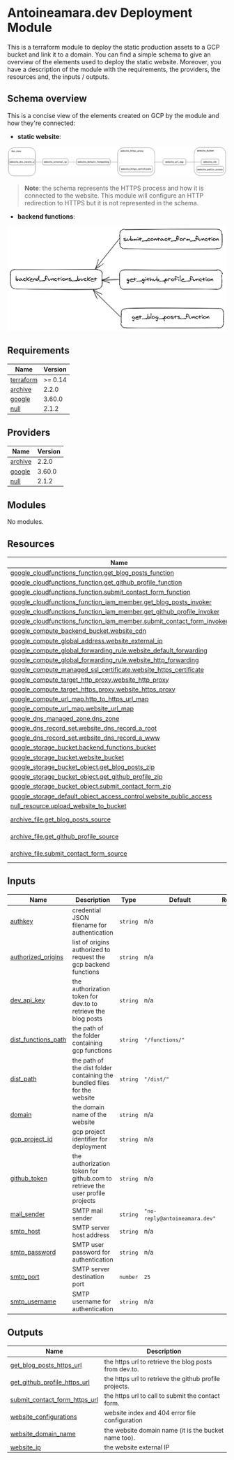 # Antoineamara.dev Deployment Module

This is a terraform module to deploy the static production assets to a GCP bucket and link it to a domain.
You can find a simple schema to give an overview of the elements used to deploy the static website.
Moreover, you have a description of the module with the requirements, the providers, the resources and, the inputs / outputs.

## Schema overview

This is a concise view of the elements created on GCP by the module and how they're connected:

* **static website**:

![Infrastructure Schema](./guide/img/infrastructure.png)

> **Note**: the schema represents the HTTPS process and how it is connected to the website. This module will configure an HTTP redirection to HTTPS but it is not represented in the schema.

* **backend functions**:

![Infrastructure Schema](./guide/img/gcp-backend-functions-structure.png)
## Requirements

| Name | Version |
|------|---------|
| <a name="requirement_terraform"></a> [terraform](#requirement\_terraform) | >= 0.14 |
| <a name="requirement_archive"></a> [archive](#requirement\_archive) | 2.2.0 |
| <a name="requirement_google"></a> [google](#requirement\_google) | 3.60.0 |
| <a name="requirement_null"></a> [null](#requirement\_null) | 2.1.2 |

## Providers

| Name | Version |
|------|---------|
| <a name="provider_archive"></a> [archive](#provider\_archive) | 2.2.0 |
| <a name="provider_google"></a> [google](#provider\_google) | 3.60.0 |
| <a name="provider_null"></a> [null](#provider\_null) | 2.1.2 |

## Modules

No modules.

## Resources

| Name | Type |
|------|------|
| [google_cloudfunctions_function.get_blog_posts_function](https://registry.terraform.io/providers/hashicorp/google/3.60.0/docs/resources/cloudfunctions_function) | resource |
| [google_cloudfunctions_function.get_github_profile_function](https://registry.terraform.io/providers/hashicorp/google/3.60.0/docs/resources/cloudfunctions_function) | resource |
| [google_cloudfunctions_function.submit_contact_form_function](https://registry.terraform.io/providers/hashicorp/google/3.60.0/docs/resources/cloudfunctions_function) | resource |
| [google_cloudfunctions_function_iam_member.get_blog_posts_invoker](https://registry.terraform.io/providers/hashicorp/google/3.60.0/docs/resources/cloudfunctions_function_iam_member) | resource |
| [google_cloudfunctions_function_iam_member.get_github_profile_invoker](https://registry.terraform.io/providers/hashicorp/google/3.60.0/docs/resources/cloudfunctions_function_iam_member) | resource |
| [google_cloudfunctions_function_iam_member.submit_contact_form_invoker](https://registry.terraform.io/providers/hashicorp/google/3.60.0/docs/resources/cloudfunctions_function_iam_member) | resource |
| [google_compute_backend_bucket.website_cdn](https://registry.terraform.io/providers/hashicorp/google/3.60.0/docs/resources/compute_backend_bucket) | resource |
| [google_compute_global_address.website_external_ip](https://registry.terraform.io/providers/hashicorp/google/3.60.0/docs/resources/compute_global_address) | resource |
| [google_compute_global_forwarding_rule.website_default_forwarding](https://registry.terraform.io/providers/hashicorp/google/3.60.0/docs/resources/compute_global_forwarding_rule) | resource |
| [google_compute_global_forwarding_rule.website_http_forwarding](https://registry.terraform.io/providers/hashicorp/google/3.60.0/docs/resources/compute_global_forwarding_rule) | resource |
| [google_compute_managed_ssl_certificate.website_https_certificate](https://registry.terraform.io/providers/hashicorp/google/3.60.0/docs/resources/compute_managed_ssl_certificate) | resource |
| [google_compute_target_http_proxy.website_http_proxy](https://registry.terraform.io/providers/hashicorp/google/3.60.0/docs/resources/compute_target_http_proxy) | resource |
| [google_compute_target_https_proxy.website_https_proxy](https://registry.terraform.io/providers/hashicorp/google/3.60.0/docs/resources/compute_target_https_proxy) | resource |
| [google_compute_url_map.http_to_https_url_map](https://registry.terraform.io/providers/hashicorp/google/3.60.0/docs/resources/compute_url_map) | resource |
| [google_compute_url_map.website_url_map](https://registry.terraform.io/providers/hashicorp/google/3.60.0/docs/resources/compute_url_map) | resource |
| [google_dns_managed_zone.dns_zone](https://registry.terraform.io/providers/hashicorp/google/3.60.0/docs/resources/dns_managed_zone) | resource |
| [google_dns_record_set.website_dns_record_a_root](https://registry.terraform.io/providers/hashicorp/google/3.60.0/docs/resources/dns_record_set) | resource |
| [google_dns_record_set.website_dns_record_a_www](https://registry.terraform.io/providers/hashicorp/google/3.60.0/docs/resources/dns_record_set) | resource |
| [google_storage_bucket.backend_functions_bucket](https://registry.terraform.io/providers/hashicorp/google/3.60.0/docs/resources/storage_bucket) | resource |
| [google_storage_bucket.website_bucket](https://registry.terraform.io/providers/hashicorp/google/3.60.0/docs/resources/storage_bucket) | resource |
| [google_storage_bucket_object.get_blog_posts_zip](https://registry.terraform.io/providers/hashicorp/google/3.60.0/docs/resources/storage_bucket_object) | resource |
| [google_storage_bucket_object.get_github_profile_zip](https://registry.terraform.io/providers/hashicorp/google/3.60.0/docs/resources/storage_bucket_object) | resource |
| [google_storage_bucket_object.submit_contact_form_zip](https://registry.terraform.io/providers/hashicorp/google/3.60.0/docs/resources/storage_bucket_object) | resource |
| [google_storage_default_object_access_control.website_public_access](https://registry.terraform.io/providers/hashicorp/google/3.60.0/docs/resources/storage_default_object_access_control) | resource |
| [null_resource.upload_website_to_bucket](https://registry.terraform.io/providers/hashicorp/null/2.1.2/docs/resources/resource) | resource |
| [archive_file.get_blog_posts_source](https://registry.terraform.io/providers/hashicorp/archive/2.2.0/docs/data-sources/file) | data source |
| [archive_file.get_github_profile_source](https://registry.terraform.io/providers/hashicorp/archive/2.2.0/docs/data-sources/file) | data source |
| [archive_file.submit_contact_form_source](https://registry.terraform.io/providers/hashicorp/archive/2.2.0/docs/data-sources/file) | data source |

## Inputs

| Name | Description | Type | Default | Required |
|------|-------------|------|---------|:--------:|
| <a name="input_authkey"></a> [authkey](#input\_authkey) | credential JSON filename for authentication | `string` | n/a | yes |
| <a name="input_authorized_origins"></a> [authorized\_origins](#input\_authorized\_origins) | list of origins authorized to request the gcp backend functions | `string` | n/a | yes |
| <a name="input_dev_api_key"></a> [dev\_api\_key](#input\_dev\_api\_key) | the authorization token for dev.to to retrieve the blog posts | `string` | n/a | yes |
| <a name="input_dist_functions_path"></a> [dist\_functions\_path](#input\_dist\_functions\_path) | the path of the folder containing gcp functions | `string` | `"/functions/"` | no |
| <a name="input_dist_path"></a> [dist\_path](#input\_dist\_path) | the path of the dist folder containing the bundled files for the website | `string` | `"/dist/"` | no |
| <a name="input_domain"></a> [domain](#input\_domain) | the domain name of the website | `string` | n/a | yes |
| <a name="input_gcp_project_id"></a> [gcp\_project\_id](#input\_gcp\_project\_id) | gcp project identifier for deployment | `string` | n/a | yes |
| <a name="input_github_token"></a> [github\_token](#input\_github\_token) | the authorization token for github.com to retrieve the user profile projects | `string` | n/a | yes |
| <a name="input_mail_sender"></a> [mail\_sender](#input\_mail\_sender) | SMTP mail sender | `string` | `"no-reply@antoineamara.dev"` | no |
| <a name="input_smtp_host"></a> [smtp\_host](#input\_smtp\_host) | SMTP server host address | `string` | n/a | yes |
| <a name="input_smtp_password"></a> [smtp\_password](#input\_smtp\_password) | SMTP user password for authentication | `string` | n/a | yes |
| <a name="input_smtp_port"></a> [smtp\_port](#input\_smtp\_port) | SMTP server destination port | `number` | `25` | no |
| <a name="input_smtp_username"></a> [smtp\_username](#input\_smtp\_username) | SMTP username for authentication | `string` | n/a | yes |

## Outputs

| Name | Description |
|------|-------------|
| <a name="output_get_blog_posts_https_url"></a> [get\_blog\_posts\_https\_url](#output\_get\_blog\_posts\_https\_url) | the https url to retrieve the blog posts from dev.to. |
| <a name="output_get_github_profile_https_url"></a> [get\_github\_profile\_https\_url](#output\_get\_github\_profile\_https\_url) | the https url to retrieve the github profile projects. |
| <a name="output_submit_contact_form_https_url"></a> [submit\_contact\_form\_https\_url](#output\_submit\_contact\_form\_https\_url) | the https url to call to submit the contact form. |
| <a name="output_website_configurations"></a> [website\_configurations](#output\_website\_configurations) | website index and 404 error file configuration |
| <a name="output_website_domain_name"></a> [website\_domain\_name](#output\_website\_domain\_name) | the website domain name (it is the bucket name too). |
| <a name="output_website_ip"></a> [website\_ip](#output\_website\_ip) | the website external IP |
